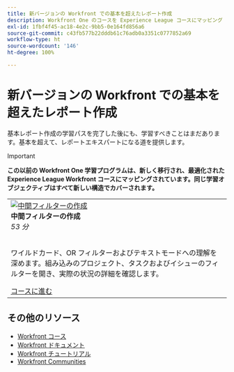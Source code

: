 ```yaml
---
title: 新バージョンの Workfront での基本を超えたレポート作成
description: Workfront One のコースを Experience League コースにマッピング
exl-id: 1fbf4f45-ac18-4e2c-9bb5-0e164fd856a6
source-git-commit: c43fb577b22dddb61c76adb0a3351c0777852a69
workflow-type: ht
source-wordcount: '146'
ht-degree: 100%

---
```


# 新バージョンの Workfront での基本を超えたレポート作成

基本レポート作成の学習パスを完了した後にも、学習すべきことはまだあります。基本を超えて、レポートエキスパートになる道を提供します。

>[!IMPORTANT]
>
>**この以前の Workfront One 学習プログラムは、新しく移行され、最適化された Experience League Workfront コースにマッピングされています。同じ学習オブジェクティブはすべて新しい構造でカバーされます。**

<table>
  <tr>
   <td>
      <a href="https://experienceleague.adobe.com/?recommended=Workfront-U-1-2022.2.reporting">
      <img alt="中間フィルターの作成" src="https://cdn.experienceleague.adobe.com/thumb/create-intermediate-filters.png"/>
      </a>
      <div>
         <strong>中間フィルターの作成</strong></a>
 <br/><em>53 分</em>
      </div>
      <p>
        <br/>
 ワイルドカード、OR フィルターおよびテキストモードへの理解を深めます。組み込みのプロジェクト、タスクおよびイシューのフィルターを開き、実際の状況の詳細を確認します。
      </p>
      <a  rel="noreferrer" target="_blank" href="https://experienceleague.adobe.com/?recommended=Workfront-U-1-2022.2.reporting" class="spectrum-Button spectrum-Button--primary spectrum-Button--sizeM">
 <span class="spectrum-Button-label has-no-wrap has-text-weight-bold">コースに進む</span>
 </a>
   </td>   
  </tr>

</table>

## その他のリソース

* [Workfront コース](https://experienceleague.adobe.com/?lang=ja&amp;Solution=Workfront#courses)
* [Workfront ドキュメント](https://experienceleague.adobe.com/docs/workfront.html?lang=ja)
* [Workfront チュートリアル](https://experienceleague.adobe.com/docs/workfront-learn/tutorials-workfront/home.html?lang=ja)
* [Workfront Communities](https://experienceleaguecommunities.adobe.com/t5/workfront/ct-p/workfront?profile.language=ja)

